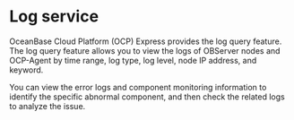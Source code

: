 # Log service

OceanBase Cloud Platform (OCP) Express provides the log query feature. The log query feature allows you to view the logs of OBServer nodes and OCP-Agent by time range, log type, log level, node IP address, and keyword.

You can view the error logs and component monitoring information to identify the specific abnormal component, and then check the related logs to analyze the issue.

<!-- ![1](https://obbusiness-private.oss-cn-shanghai.aliyuncs.com/doc/img/ocp/ocp-express/%E6%97%A5%E5%BF%97%E6%9F%A5%E8%AF%A2.png) -->
